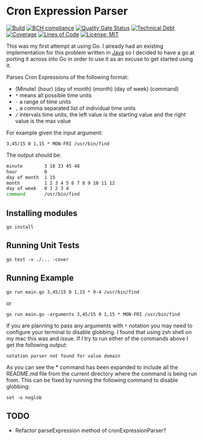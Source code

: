 # Cron Expression Parser

[![Build](https://github.com/michaelruocco/cron-expression-parser-go/workflows/pipeline/badge.svg)](https://github.com/michaelruocco/cron-expression-parser-go/actions)
[![BCH compliance](https://bettercodehub.com/edge/badge/michaelruocco/cron-expression-parser-go?branch=master)](https://bettercodehub.com/)
[![Quality Gate Status](https://sonarcloud.io/api/project_badges/measure?project=michaelruocco_cron-expression-parser-go&metric=alert_status)](https://sonarcloud.io/dashboard?id=michaelruocco_cron-expression-parser-go)
[![Technical Debt](https://sonarcloud.io/api/project_badges/measure?project=michaelruocco_cron-expression-parser-go&metric=sqale_index)](https://sonarcloud.io/dashboard?id=michaelruocco_cron-expression-parser-go)
[![Coverage](https://sonarcloud.io/api/project_badges/measure?project=michaelruocco_cron-expression-parser-go&metric=coverage)](https://sonarcloud.io/dashboard?id=michaelruocco_cron-expression-parser-go)
[![Lines of Code](https://sonarcloud.io/api/project_badges/measure?project=michaelruocco_cron-expression-parser-go&metric=ncloc)](https://sonarcloud.io/dashboard?id=michaelruocco_cron-expression-parser-go)
[![License: MIT](https://img.shields.io/badge/License-MIT-yellow.svg)](https://opensource.org/licenses/MIT)

This was my first attempt at using Go. I already had an existing implementation for this problem written
in [Java](https://github.com/michaelruocco/cron-expression-parser-java) so I decided to have a go at porting it across into Go in order to use it as an excuse to get started using it.

Parses Cron Expressions of the following format:

*   (Minute) (hour) (day of month) (month) (day of week) (command)
*   `*` means all possible time units
*   `-` a range of time units
*   `,` a comma separated list of individual time units
*   `/` intervals time units, the left value is the starting value and the right value is the max value

For example given the input argument:

`3,45/15 0 1,15 * MON-FRI /usr/bin/find`

The output should be:

```bash
minute        3 18 33 45 48
hour          0
day of month  1 15
month         1 2 3 4 5 6 7 8 9 10 11 12
day of week   0 1 2 3 4
command       /usr/bin/find
```

## Installing modules

`go install`

## Running Unit Tests

`go test -v ./... -cover`

## Running Example

`go run main.go 3,45/15 0 1,15 * 0-4 /usr/bin/find`

or

`go run main.go -arguments 3,45/15 0 1,15 * MON-FRI /usr/bin/find`

If you are planning to pass any arguments with `*` notation you may
need to configure your terminal to disable globbing. I found that using zsh shell on my mac this was
and issue. If I try to run either of the commands above I get the following output:

`notation parser not found for value domain`

As you can see the * command has been expanded to include all the README.md file
from the current directory where the command is being run from. This can be fixed by
running the following command to disable globbing:

`set -o noglob`

## TODO

*   Refactor parseExpression method of cronExpressionParser?